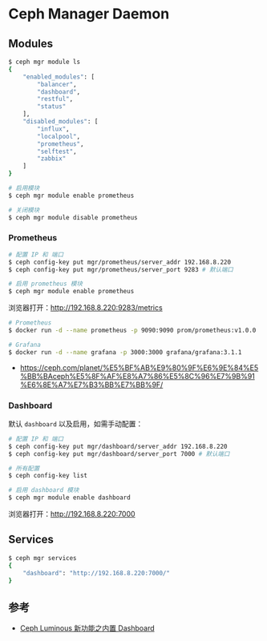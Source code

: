 # Ceph Manager Daemon

## Modules

```bash
$ ceph mgr module ls
{
    "enabled_modules": [
        "balancer",
        "dashboard",
        "restful",
        "status"
    ],
    "disabled_modules": [
        "influx",
        "localpool",
        "prometheus",
        "selftest",
        "zabbix"
    ]
}
```

```bash
# 启用模块
$ ceph mgr module enable prometheus

# 关闭模块
$ ceph mgr module disable prometheus
```

### Prometheus

```bash
# 配置 IP 和 端口
$ ceph config-key put mgr/prometheus/server_addr 192.168.8.220
$ ceph config-key put mgr/prometheus/server_port 9283 # 默认端口
```

```bash
# 启用 prometheus 模块
$ ceph mgr module enable prometheus
```

浏览器打开：<http://192.168.8.220:9283/metrics>

```bash
# Prometheus
$ docker run -d --name prometheus -p 9090:9090 prom/prometheus:v1.0.0

# Grafana
$ docker run -d --name grafana -p 3000:3000 grafana/grafana:3.1.1
```

* <https://ceph.com/planet/%E5%BF%AB%E9%80%9F%E6%9E%84%E5%BB%BAceph%E5%8F%AF%E8%A7%86%E5%8C%96%E7%9B%91%E6%8E%A7%E7%B3%BB%E7%BB%9F/>

### Dashboard

默认 `dashboard` 以及启用，如需手动配置：

```bash
# 配置 IP 和 端口
$ ceph config-key put mgr/dashboard/server_addr 192.168.8.220
$ ceph config-key put mgr/dashboard/server_port 7000 # 默认端口

# 所有配置
$ ceph config-key list
```

```bash
# 启用 dashboard 模块
$ ceph mgr module enable dashboard
```

浏览器打开：<http://192.168.8.220:7000>

## Services

```bash
$ ceph mgr services
{
    "dashboard": "http://192.168.8.220:7000/"
}
```

## 参考

* [Ceph Luminous 新功能之内置 Dashboard](https://ceph.com/planet/ceph-luminous-%E6%96%B0%E5%8A%9F%E8%83%BD%E4%B9%8B%E5%86%85%E7%BD%AEdashboard/)